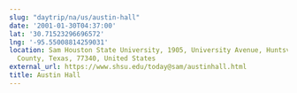 ```yaml
---
slug: "daytrip/na/us/austin-hall"
date: '2001-01-30T04:37:00'
lat: '30.71523296696572'
lng: '-95.55008814259031'
location: Sam Houston State University, 1905, University Avenue, Huntsville, Walker
  County, Texas, 77340, United States
external_url: https://www.shsu.edu/today@sam/austinhall.html
title: Austin Hall
---
```



